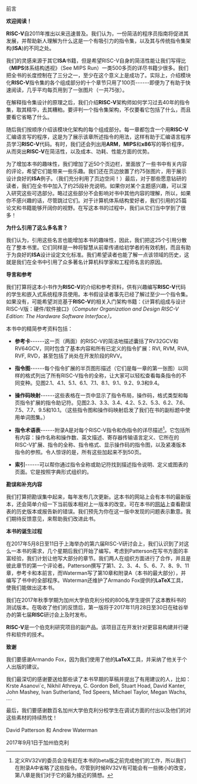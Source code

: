 前言

**欢迎阅读！**

**RISC-V**自2011年推出以来迅速普及。我们认为，一份简洁的程序员指南将促进其发展，并帮助新人理解为什么这是一个有吸引力的指令集，以及其与传统指令集架构(**ISA**)的不同之处。

我们的灵感来源于其它**ISA**书籍，但是希望RISC-V自身的简洁性能让我们写得比《**MIPS**体系结构透视》（See
MIPS Run）一类500多页的详尽书籍少很多。我们把全书的长度控制在了三分之一，至少在这个意义上是成功了。实际上，介绍模块化**RISC-V**指令集的各个组成部分的十个章节只用了100页------即便为了有助于快速阅读，几乎平均每页用到了一张图片（一共75张）。

在解释指令集设计的原理之后，我们介绍**RISC-V**架构师如何学习过去40年的指令集，取其精华，去其糟粕。要评判一个指令集架构，不仅要看它包括了什么，而且要看它省略了什么。

随后我们按顺序介绍该模块化架构的每个组成部分。每一章都包含一个用**RISC-V**汇编语言写的程序，这是为了展示该章所述指令的用法，这样有助于汇编语言程序员学习**RISC-V**代码。有时，我们还会列出用**ARM**，**MIPS**和**x86**写的等价程序，从而突出**RISC-V**在简洁性，以及成本、功耗、性能方面的优势。

为了增加本书的趣味性，我们增加了近50个页边栏，里面放了一些书中有关内容的评论，希望它们能带来一些乐趣。我们还在页边放置了约75张图片，用于展示设计良好的**ISA**例子。（我们充分利用了页边空间！）最后，对于那些愿意钻研的读者，我们在全书中加入了约25段补充说明。如果你对某个主题感兴趣，可以深入研究这些可选部分。略过这些部分不会影响对书中其他内容的理解，所以，如果你不感兴趣的话，尽管跳过它们。对于计算机体系结构爱好者，我们引用的25篇论文和书籍能够开阔你的视野。在写这本书的过程中，我们从它们当中学到了很多！

**为什么引用了这么多名言？**

我们认为，引用这些名言也能增加本书的趣味性，因此，我们把这25个引用分散在了整本书里。它们同样是一种将智慧从前辈传递给初学者的有效机制，而且有助于为良好的**ISA**设计设定文化标准。我们希望读者也能了解一点该领域的历史，这就是我们在全书中引用了众多著名计算机科学家和工程师名言的原因。

**导言和参考**

我们打算将这本小书作为**RISC-V**的介绍和参考资料，供有兴趣编写**RISC-V**代码的学生和嵌入式系统程序员使用。本书假设读者事先已经了解过至少一个指令集。如果没有，可能希望浏览基于**RISC-V**的相关入门架构书籍：《计算机组成与设计 RISC-V版：硬件/软件接口》（*Computer Organization and Design RISC-V Edition: The Hardware Software Interface）。*

本书中的精简参考资料包括：

-   **参考卡**------这一页（两面）的RISC-V的简洁地描述囊括了RV32GCV和RV64GCV，同时包含了基本内容和所有已定义的指令扩展：RVI, RVM, RVA, RVF, RVD，甚至包括了尚处在开发阶段的RVV。

-   **指令图**------每个指令扩展的半页图形描述（它们是每一章的第一张图）以同样的格式列出了所有RISC-V指令的全称，让大家可以轻松查看每条指令的不同变种。见图2.1、4.1、5.1、6.1、7.1、8.1、9.1、9.2、9.3和9.4。

-   **操作码映射**------这些表格在一页中显示了指令布局，操作码，格式类型和每页指令扩展的指令助记符。见图2.3、3.3、3.4、4.2、5.2、5.3、6.2、7.6、7.5、7.7、9.5和10.1。（这些指令图和操作码映射启发了我们在书的副标题中使用单词图集。）

-   **指令术语表**------附录A是对每个RISC-V指令和伪指令的详尽描述[^1]。它包括所有内容：操作名称和操作数、英文描述、寄存器传输语言定义、它所在的RISC-V扩展、指令的全称、指令格式、显示操作码的指令图，以及紧凑版本指令的参照。令人惊讶的是，所有这些加起来不到50页。

-   **索引**------可以帮你通过指令全称或助记符找到描述指令说明、定义或图表的页面。它是按照字典形式组织的。

**勘误和补充内容**

我们打算把勘误集中起来，每年发布几次更新。这本书的网站上会有本书的最新版本，还会简单介绍一下当前版本相对上一版本的改变。可在本书的[网站](www.riscvbook.com)上查看勘误表的历史版本或报告新的错误。我们预先为你在这一版中发现的问题表示歉意。我们期待反馈意见，来帮助我们改进此书。

**本书的诞生过程**

在2017年5月8日至11日于上海举办的第六届RISC-V研讨会上，我们认识到了对这么一本书的需求，几个星期后我们开始了编写。考虑到Patterson在写书方面的丰富经验，我们计划让他写大部分的章节。我们两人在组织方面进行了合作，并且是彼此章节的第一个评论者。Patterson撰写了第1、2、3、4、5、6、7、8、9、11章，参考卡和本前言，而Waterman写了第10章和附录A（本书的最大部分），并编写了书中的全部程序。Waterman还维护了Armando Fox提供的**LaTeX**工具，使我们能做出这本书。

我们在2017年秋季学期为加州大学伯克利分校的800名学生提供了这本教科书的测试版本。在吸收了他们的反馈后，第一版将于2017年11月28日至30日在硅谷举办的第七届**RISC**研讨会上及时发布。

**RISC-V**是一个伯克利研究项目的副产品。该项目正在开发针对更容易构建并行硬件和软件的技术。

**致谢**

我们要感谢Armando Fox，因为我们使用了他的**LaTeX**工具，并采纳了他关于个人出版的建议。

我们最深切的感谢要送给那些读了本书早期的草稿并提出了有用建议的人，比如：Krste Asanovi´c, Nikhil Athreya, C. Gordon Bell, Stuart Hoad, David Kanter, John Mashey, Ivan Sutherland, Ted Speers, Michael Taylor, Megan Wachs, ....

最后，我们要感谢数百名加州大学伯克利分校学生在调试方面的付出以及他们的对这些素材的持续热忱！

David Patterson 和 Andrew Waterman

2017年9月1日于加州伯克利

[^1]: 定义RV32V的委员会没有赶在本书的beta版之前完成他们的工作，所以我们在附录A中省略了这些指令。尽管到时候RV32V有可能会有一些微小的改变，第八章是我们对于它的最为接近的猜想。